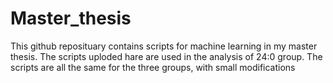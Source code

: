 # Master_thesis
This github reposituary contains scripts for machine learning in my master thesis. The scripts uploded hare are used in the analysis of 24:0 group. The scripts are all the same for the three groups, with small modifications
